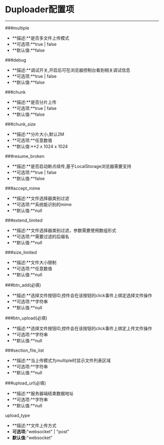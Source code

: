 # Duploader配置项

***

###multiple
* **描述:**是否多文件上传模式
* **可选项:**true | false
* **默认值:**false

###debug
* **描述:**调试开关,开启后可在浏览器控制台看到相关调试信息
* **可选项:**true | false
* **默认值:**false

###chunk
* **描述:**是否分片上传
* **可选项:**true | false
* **默认值:**false

###chunk_size
* **描述:**分片大小,默认2M
* **可选项:**任意数值
* **默认值:**2 x 1024 x 1024

###resume_broken
* **描述:**是否启动断点续传,基于LocalStorage浏览器需要支持
* **可选项:**true | false
* **默认值:**false

###accept_mime
* **描述:**文件选择器类别过滤
* **可选项:**系统能识别的mime
* **默认值:**null

###extend_limited
* **描述:**文件选择器类别过滤，参数需要使用数组形式
* **可选项:**需要过滤的后缀名
* **默认值:**null

###size_limited
* **描述:**文件大小限制
* **可选项:**任意数值
* **默认值:**null

###btn_add(必填)
* **描述:**选择文件按钮ID,控件会在该按钮的click事件上绑定选择文件操作
* **可选项:**字符串
* **默认值:**null

###btn_upload(必填)
* **描述:**选择文件按钮ID,控件会在该按钮的click事件上绑定上传文件操作
* **可选项:**字符串
* **默认值:**null

###section_file_list
* **描述:**当上传模式为multiple时显示文件列表区域
* **可选项:**字符串
* **默认值:**null

###upload_url(必填)
* **描述:**服务器端结束数据地址
* **可选项:**字符串
* **默认值:**null

upload_type
* **描述:**文件上传方式
* **可选项:**"websocket" | "post"
* **默认值:**"websocket"
